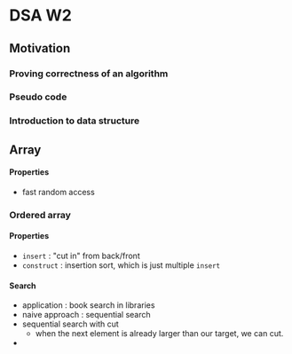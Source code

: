 # DSA W2

## Motivation

### Proving correctness of an algorithm

### Pseudo code

### Introduction to data structure

## Array

#### Properties

- fast random access

### Ordered array

#### Properties

- `insert` : "cut in" from back/front
- `construct` : insertion sort, which is just multiple `insert`

#### Search

- application : book search in libraries
- naive approach : sequential search
- sequential search with cut
  - when the next element is already larger than our target, we can cut.
- 

